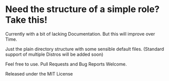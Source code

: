 # Need the structure of a simple role? Take this! #

Currently with a bit of lacking Documentation. But this will improve over Time.

Just the plain directory structure with some sensible default files. (Standard support of multiple Distros will be added soon)

Feel free to use. Pull Requests and Bug Reports Welcome.

Released under the MIT License
